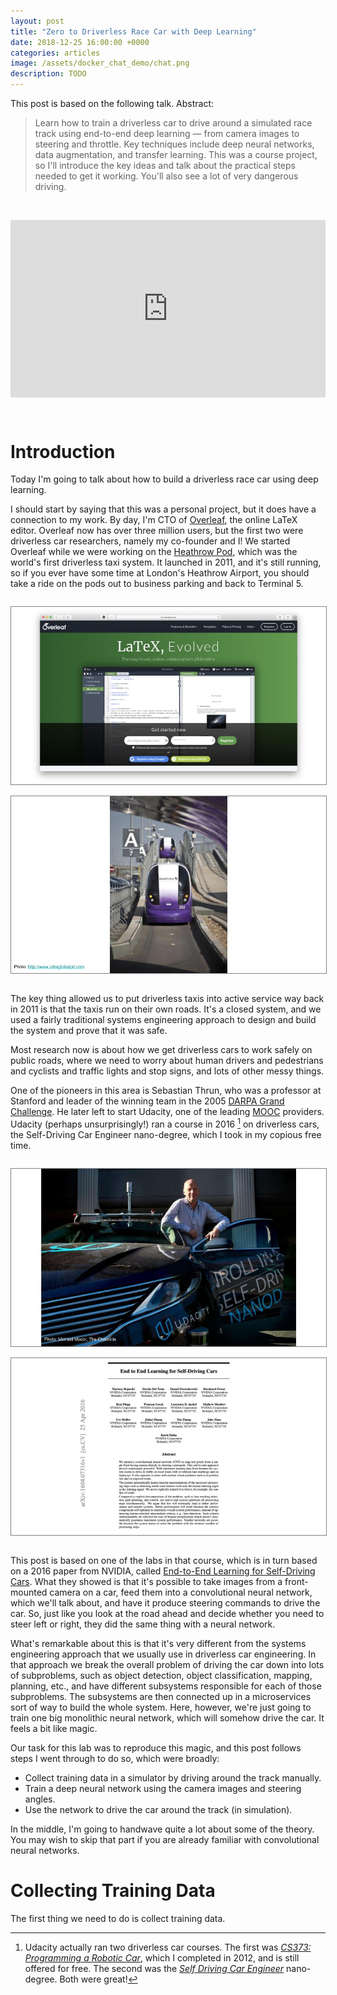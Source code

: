 ```yaml
---
layout: post
title: "Zero to Driverless Race Car with Deep Learning"
date: 2018-12-25 16:00:00 +0000
categories: articles
image: /assets/docker_chat_demo/chat.png
description: TODO
---
```


This post is based on the following talk. Abstract:

<blockquote>
Learn how to train a driverless car to drive around a simulated race track using end-to-end deep learning &mdash; from camera images to steering and throttle. Key techniques include deep neural networks, data augmentation, and transfer learning. This was a course project, so I'll introduce the key ideas and talk about the practical steps needed to get it working. You'll also see a lot of very dangerous driving.
</blockquote>

&nbsp;

<div style="position:relative;padding-top:56.25%;">
  <iframe src="https://www.youtube.com/embed/h_Ma-ZA-pP0" frameborder="0" allowfullscreen
allow="accelerometer; autoplay; encrypted-media; gyroscope; picture-in-picture" style="position:absolute;top:0;left:0;width:100%;height:100%;"></iframe>
</div>

&nbsp;

# Introduction

Today I'm going to talk about how to build a driverless race car using deep learning.

I should start by saying that this was a personal project, but it does have a connection to my work. By day, I'm CTO of [Overleaf](https://www.overleaf.com), the online LaTeX editor. Overleaf now has over three million users, but the first two were driverless car researchers, namely my co-founder and I! We started Overleaf while we were working on the [Heathrow Pod](<https://en.wikipedia.org/wiki/ULTra_(rapid_transit)#Heathrow_Terminal_5>), which was the world's first driverless taxi system. It launched in 2011, and it's still running, so if you ever have some time at London's Heathrow Airport, you should take a ride on the pods out to business parking and back to Terminal 5.

<div style="columns: 2; column-width: 300px;">
  <p>
    <a href="/assets/driverless/02-overleaf.jpg">
      <img src="/assets/driverless/02-overleaf.jpg" alt="Screenshot of the Overleaf home page" style="border: 1pt solid grey;">
    </a>
  </p>
  <p>
    <a href="/assets/driverless/03-heathrow-pod.jpg">
      <img src="/assets/driverless/03-heathrow-pod.jpg" alt="Photo of a driverless taxi from the Heathrow Pod system" style="border: 1pt solid grey;">
    </a>
  </p>
</div>

The key thing allowed us to put driverless taxis into active service way back in 2011 is that the taxis run on their own roads. It's a closed system, and we used a fairly traditional systems engineering approach to design and build the system and prove that it was safe.

Most research now is about how we get driverless cars to work safely on public roads, where we need to worry about human drivers and pedestrians and cyclists and traffic lights and stop signs, and lots of other messy things.

One of the pioneers in this area is Sebastian Thrun, who was a professor at Stanford and leader of the winning team in the 2005 [DARPA Grand Challenge](https://en.wikipedia.org/wiki/DARPA_Grand_Challenge). He later left to start Udacity, one of the leading [MOOC](https://en.wikipedia.org/wiki/Massive_open_online_course) providers. Udacity (perhaps unsurprisingly!) ran a course in 2016 [^courses] on driverless cars, the Self-Driving Car Engineer nano-degree, which I took in my copious free time.

<div style="columns: 2; column-width: 300px;">
  <p>
    <a href="/assets/driverless/04-udacity.jpg">
      <img src="/assets/driverless/04-udacity.jpg" alt="Photo of a Sebastian Thrun with the Udacity driverless car" style="border: 1pt solid grey;">
    </a>
  </p>
  <p>
    <a href="/assets/driverless/05-nvidia.jpg">
      <img src="/assets/driverless/05-nvidia.jpg" alt="First page of NVIDIA's End-to-End Learning for Self-Driving Cars" style="border: 1pt solid grey;">
    </a>
  </p>
</div>

This post is based on one of the labs in that course, which is in turn based on a 2016 paper from NVIDIA, called [End-to-End Learning for Self-Driving Cars](https://arxiv.org/abs/1604.07316). What they showed is that it's possible to take images from a front-mounted camera on a car, feed them into a convolutional neural network, which we'll talk about, and have it produce steering commands to drive the car. So, just like you look at the road ahead and decide whether you need to steer left or right, they did the same thing with a neural network.

What's remarkable about this is that it's very different from the systems engineering approach that we usually use in driverless car engineering. In that approach we break the overall problem of driving the car down into lots of subproblems, such as object detection, object classification, mapping, planning, etc., and have different subsystems responsible for each of those subproblems. The subsystems are then connected up in a microservices sort of way to build the whole system. Here, however, we're just going to train one big monolithic neural network, which will somehow drive the car. It feels a bit like magic.

Our task for this lab was to reproduce this magic, and this post follows steps I went through to do so, which were broadly:

- Collect training data in a simulator by driving around the track manually.
- Train a deep neural network using the camera images and steering angles.
- Use the network to drive the car around the track (in simulation).

In the middle, I'm going to handwave quite a lot about some of the theory. You may wish to skip that part if you are already familiar with convolutional neural networks.

# Collecting Training Data

The first thing we need to do is collect training data.

[^courses]: Udacity actually ran two driverless car courses. The first was [_CS373: Programming a Robotic Car_](https://eu.udacity.com/course/artificial-intelligence-for-robotics--cs373), which I completed in 2012, and is still offered for free. The second was the [_Self Driving Car Engineer_](https://eu.udacity.com/course/self-driving-car-engineer-nanodegree--nd013) nano-degree. Both were great!
